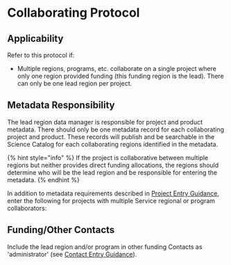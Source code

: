 # Collaborating Protocol

## Applicability

Refer to this protocol if:

* Multiple regions, programs, etc. collaborate on a single project where only one region provided funding \(this funding region is the lead\). There can only be one lead region per project.

## Metadata Responsibility

The lead region data manager is responsible for project and product metadata. There should only be one metadata record for each collaborating project and product. These records will publish and be searchable in the Science Catalog for each collaborating regions identified in the metadata.

{% hint style="info" %}
If the project is collaborative between multiple regions but neither provides direct funding allocations, the regions should determine who will be the lead region and be responsible for entering the metadata.
{% endhint %}

In addition to metadata requirements described in [Project Entry Guidance](../project-entry-guidance/), enter the following for projects with multiple Service regional  or program collaborators:

## Funding/Other Contacts

Include the lead region and/or program in other funding Contacts as 'administrator' \(see [Contact Entry Guidance](../contacts/)\).

